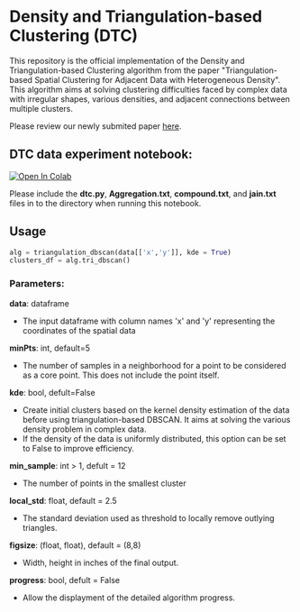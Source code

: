 # Density and Triangulation-based Clustering (DTC)

This repository is the official implementation of the Density and Triangulation-based Clustering algorithm from the paper "Triangulation-based Spatial Clustering for Adjacent
Data with Heterogeneous Density". This algorithm aims at solving clustering difficulties faced by complex data with irregular shapes, various densities, and adjacent connections between multiple clusters.

Please review our newly submited paper [here](DTC.pdf).

## DTC data experiment notebook:

[![Open In Colab](https://colab.research.google.com/assets/colab-badge.svg)](https://colab.research.google.com/drive/1-u9kJkxvodytEU4nta3stBDyj3BR-Cvi?usp=sharing)

Please include the **dtc.py**, **Aggregation.txt**, **compound.txt**, and **jain.txt** files in to the directory when running this notebook.
## Usage
```python
alg = triangulation_dbscan(data[['x','y']], kde = True)
clusters_df = alg.tri_dbscan()
```

### Parameters:

**data**: dataframe
- The input dataframe with column names 'x' and 'y' representing the coordinates of the spatial data

**minPts**: int, default=5 
- The number of samples in a neighborhood for a point to be considered as a core point. This does not include the point itself.

**kde**: bool, defult=False
- Create initial clusters based on the kernel density estimation of the data before using triangulation-based DBSCAN. It aims at solving the various density problem in complex data.
- If the density of the data is uniformly distributed, this option can be set to False to improve efficiency.

**min_sample**: int > 1, defult = 12
- The number of points in the smallest cluster

**local_std**: float, default = 2.5
- The standard deviation used as threshold to locally remove outlying triangles.

**figsize**: (float, float), default = (8,8)
- Width, height in inches of the final output.

**progress**: bool, defult = False
- Allow the displayment of the detailed algorithm progress.
